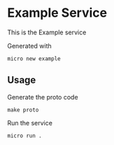 # Example Service

This is the Example service

Generated with

```
micro new example
```

## Usage

Generate the proto code

```
make proto
```

Run the service

```
micro run .
```